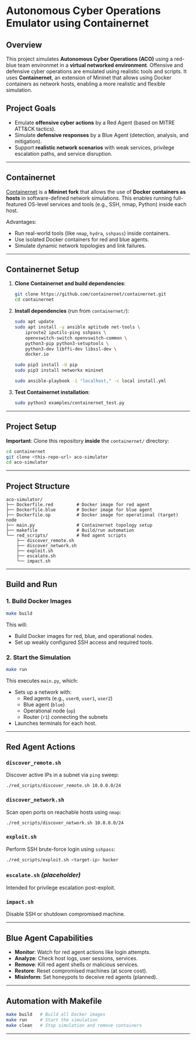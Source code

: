 # Autonomous Cyber Operations Emulator using Containernet

## Overview

This project simulates **Autonomous Cyber Operations (ACO)** using a red-blue team environmet in a **virtual networked environment**. Offensive and defensive cyber operations are emulated using realistic tools and scripts. It uses **Containernet**, an extension of Mininet that allows using Docker containers as network hosts, enabling a more realistic and flexible simulation.

## Project Goals

- Emulate **offensive cyber actions** by a Red Agent (based on MITRE ATT&CK tactics).
- Simulate **defensive responses** by a Blue Agent (detection, analysis, and mitigation).
- Support **realistic network scenarios** with weak services, privilege escalation paths, and service disruption.

---

## Containernet

[Containernet](https://github.com/containernet/containernet) is a **Mininet fork** that allows the use of **Docker containers as hosts** in software-defined network simulations. This enables running full-featured OS-level services and tools (e.g., SSH, nmap, Python) inside each host.

Advantages:
- Run real-world tools (like `nmap`, `hydra`, `sshpass`) inside containers.
- Use isolated Docker containers for red and blue agents.
- Simulate dynamic network topologies and link failures.

---

## Containernet Setup

1. **Clone Containernet and build dependencies**:

   ```bash
   git clone https://github.com/containernet/containernet.git
   cd containernet
   ```

2. **Install dependencies** (run from `containernet/`):

   ```bash
   sudo apt update
   sudo apt install -y ansible aptitude net-tools \
       iproute2 iputils-ping sshpass \
       openvswitch-switch openvswitch-common \
       python3-pip python3-setuptools \
       python3-dev libffi-dev libssl-dev \
       docker.io

   sudo pip3 install -U pip
   sudo pip3 install networkx mininet

   sudo ansible-playbook -i "localhost," -c local install.yml
   ```

3. **Test Containernet installation**:

   ```bash
   sudo python3 examples/containernet_test.py
   ```

---

## Project Setup

 **Important**: Clone this repository **inside** the `containernet/` directory:

```bash
cd containernet
git clone <this-repo-url> aco-simulator
cd aco-simulator
```

---

## Project Structure

```plaintext
aco-simulator/
├── Dockerfile.red         # Docker image for red agent
├── Dockerfile.blue        # Docker image for blue agent
├── Dockerfile.op          # Docker image for operational (target) node
├── main.py                # Containernet topology setup
├── makefile               # Build/run automation
└── red_scripts/           # Red agent scripts
    ├── discover_remote.sh
    ├── discover_network.sh
    ├── exploit.sh
    ├── escalate.sh
    └── impact.sh
```

---

## Build and Run

### 1. Build Docker Images

```bash
make build
```

This will:
- Build Docker images for red, blue, and operational nodes.
- Set up weakly configured SSH access and required tools.

### 2. Start the Simulation

```bash
make run
```

This executes `main.py`, which:
- Sets up a network with:
  - Red agents (e.g., `user0`, `user1`, `user2`)
  - Blue agent (`blue`)
  - Operational node (`op`)
  - Router (`r1`) connecting the subnets
- Launches terminals for each host.

---

## Red Agent Actions

### `discover_remote.sh`
Discover active IPs in a subnet via `ping` sweep:

```bash
./red_scripts/discover_remote.sh 10.0.0.0/24
```

### `discover_network.sh`
Scan open ports on reachable hosts using `nmap`:

```bash
./red_scripts/discover_network.sh 10.0.0.0/24
```

### `exploit.sh`
Perform SSH brute-force login using `sshpass`:

```bash
./red_scripts/exploit.sh <target-ip> hacker
```

### `escalate.sh` *(placeholder)*
Intended for privilege escalation post-exploit.

### `impact.sh`
Disable SSH or shutdown compromised machine.

---

## Blue Agent Capabilities

- **Monitor**: Watch for red agent actions like login attempts.
- **Analyze**: Check host logs, user sessions, services.
- **Remove**: Kill red agent shells or malicious services.
- **Restore**: Reset compromised machines (at score cost).
- **Misinform**: Set honeypots to deceive red agents (planned).

---

## Automation with Makefile

```bash
make build   # Build all Docker images
make run     # Start the simulation
make clean   # Stop simulation and remove containers
```

---

<!-- ## License -->

<!-- MIT License — use freely for research, education, and development. -->

<!-- --- -->
